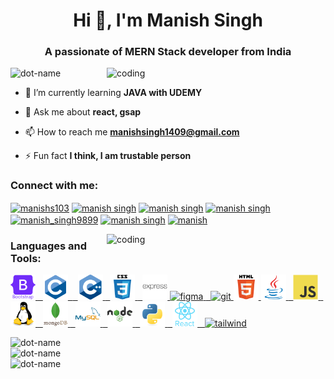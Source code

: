 
<h1 align="center">Hi 👋, I'm Manish Singh</h1>
<h3 align="center">A passionate of MERN Stack developer from India</h3>
<img align="right" alt = "coding" width= "350" src="https://www.lambdatest.com/resources/images/news24.gif"> 

<p align="left"> <img src="https://komarev.com/ghpvc/?username=dot-name&label=Profile%20views&color=0e75b6&style=flat" alt="dot-name" /> </p>

- 🌱 I’m currently learning **JAVA with UDEMY**

- 💬 Ask me about **react, gsap**

- 📫 How to reach me **manishsingh1409@gmail.com**

- ⚡ Fun fact **I think, I am trustable person**

<h3 align="left">Connect with me:</h3>
<p align="left">
<a href="https://twitter.com/manishs103" target="blank"><img align="center" src="https://raw.githubusercontent.com/rahuldkjain/github-profile-readme-generator/master/src/images/icons/Social/twitter.svg" alt="manishs103" height="30" width="40" /></a>
<a href="https://linkedin.com/in/manish singh" target="blank"><img align="center" src="https://raw.githubusercontent.com/rahuldkjain/github-profile-readme-generator/master/src/images/icons/Social/linked-in-alt.svg" alt="manish singh" height="30" width="40" /></a>
<a href="https://stackoverflow.com/users/manish singh" target="blank"><img align="center" src="https://raw.githubusercontent.com/rahuldkjain/github-profile-readme-generator/master/src/images/icons/Social/stack-overflow.svg" alt="manish singh" height="30" width="40" /></a>
<a href="https://fb.com/manish singh" target="blank"><img align="center" src="https://raw.githubusercontent.com/rahuldkjain/github-profile-readme-generator/master/src/images/icons/Social/facebook.svg" alt="manish singh" height="30" width="40" /></a>
<a href="https://instagram.com/manish_singh9899" target="blank"><img align="center" src="https://raw.githubusercontent.com/rahuldkjain/github-profile-readme-generator/master/src/images/icons/Social/instagram.svg" alt="manish_singh9899" height="30" width="40" /></a>
<a href="https://www.youtube.com/c/manish singh" target="blank"><img align="center" src="https://raw.githubusercontent.com/rahuldkjain/github-profile-readme-generator/master/src/images/icons/Social/youtube.svg" alt="manish singh" height="30" width="40" /></a>
<a href="https://www.leetcode.com/manish" target="blank"><img align="center" src="https://raw.githubusercontent.com/rahuldkjain/github-profile-readme-generator/master/src/images/icons/Social/leet-code.svg" alt="manish" height="30" width="40" /></a>
</p>

<img align="right" alt = "coding" width= "350" src="https://sounter.com/_next/image?url=%2Fimages%2Fprogrammer.gif&w=1920&q=75"> 

<h3 align="left">Languages and Tools:</h3>
<p align="left" width = "50%"> <a href="https://getbootstrap.com" target="_blank" rel="noreferrer"> <img src="https://raw.githubusercontent.com/devicons/devicon/master/icons/bootstrap/bootstrap-plain-wordmark.svg" alt="bootstrap" width="40" height="40"/> </a> <a href="https://www.cprogramming.com/" target="_blank" rel="noreferrer"><span>&nbsp; </span> <img src="https://raw.githubusercontent.com/devicons/devicon/master/icons/c/c-original.svg" alt="c" width="40" height="40"/><span>&nbsp; </span> </a> <a href="https://www.w3schools.com/cpp/" target="_blank" rel="noreferrer"> <span>&nbsp; </span><img src="https://raw.githubusercontent.com/devicons/devicon/master/icons/cplusplus/cplusplus-original.svg" alt="cplusplus" width="40" height="40"/> </a> <a href="https://www.w3schools.com/css/" target="_blank" rel="noreferrer"><span>&nbsp; </span> <img src="https://raw.githubusercontent.com/devicons/devicon/master/icons/css3/css3-original-wordmark.svg" alt="css3" width="40" height="40"/> </a> <a href="https://expressjs.com" target="_blank" rel="noreferrer"><span>&nbsp; </span> <img src="https://raw.githubusercontent.com/devicons/devicon/master/icons/express/express-original-wordmark.svg" alt="express" width="40" height="40"/> </a> <a href="https://www.figma.com/" target="_blank" rel="noreferrer"> <img src="https://www.vectorlogo.zone/logos/figma/figma-icon.svg" alt="figma" width="40" height="40"/> </a> <a href="https://git-scm.com/" target="_blank" rel="noreferrer"><span>&nbsp; </span> <img src="https://www.vectorlogo.zone/logos/git-scm/git-scm-icon.svg" alt="git" width="40" height="40"/> </a> <a href="https://www.w3.org/html/" target="_blank" rel="noreferrer"> <img src="https://raw.githubusercontent.com/devicons/devicon/master/icons/html5/html5-original-wordmark.svg" alt="html5" width="40" height="40"/> </a> <a href="https://www.java.com" target="_blank" rel="noreferrer"> <img src="https://raw.githubusercontent.com/devicons/devicon/master/icons/java/java-original.svg" alt="java" width="40" height="40"/> </a> <a href="https://developer.mozilla.org/en-US/docs/Web/JavaScript" target="_blank" rel="noreferrer"> <span>&nbsp; </span><img src="https://raw.githubusercontent.com/devicons/devicon/master/icons/javascript/javascript-original.svg" alt="javascript" width="40" height="40"/> </a> <a href="https://www.linux.org/" target="_blank" rel="noreferrer"><span>&nbsp; </span> <img src="https://raw.githubusercontent.com/devicons/devicon/master/icons/linux/linux-original.svg" alt="linux" width="40" height="40"/> </a> <a href="https://www.mongodb.com/" target="_blank" rel="noreferrer"><span>&nbsp; </span> <img src="https://raw.githubusercontent.com/devicons/devicon/master/icons/mongodb/mongodb-original-wordmark.svg" alt="mongodb" width="40" height="40"/> </a> <a href="https://www.mysql.com/" target="_blank" rel="noreferrer"><span>&nbsp; </span> <img src="https://raw.githubusercontent.com/devicons/devicon/master/icons/mysql/mysql-original-wordmark.svg" alt="mysql" width="40" height="40"/> </a> <a href="https://nodejs.org" target="_blank" rel="noreferrer"><span>&nbsp; </span> <img src="https://raw.githubusercontent.com/devicons/devicon/master/icons/nodejs/nodejs-original-wordmark.svg" alt="nodejs" width="40" height="40"/> </a> <a href="https://www.python.org" target="_blank" rel="noreferrer"> <span>&nbsp; </span><img src="https://raw.githubusercontent.com/devicons/devicon/master/icons/python/python-original.svg" alt="python" width="40" height="40"/> </a> <a href="https://reactjs.org/" target="_blank" rel="noreferrer"> <span>&nbsp; </span><img src="https://raw.githubusercontent.com/devicons/devicon/master/icons/react/react-original-wordmark.svg" alt="react" width="40" height="40"/> </a> <a href="https://tailwindcss.com/" target="_blank" rel="noreferrer"> <span>&nbsp; </span><img src="https://www.vectorlogo.zone/logos/tailwindcss/tailwindcss-icon.svg" alt="tailwind" width="40" height="40"/> </a> </p>

<span><img  src="https://github-readme-stats.vercel.app/api/top-langs?username=dot-name&show_icons=true&locale=en&layout=compact" alt="dot-name" width = "50%" /><br><img   src="https://github-readme-stats.vercel.app/api?username=dot-name&show_icons=true&locale=en" alt="dot-name" width = "50%"/><br><img  src="https://github-readme-streak-stats.herokuapp.com/?user=dot-name&" alt="dot-name" width = "50%" /></spam>



<span></span>
